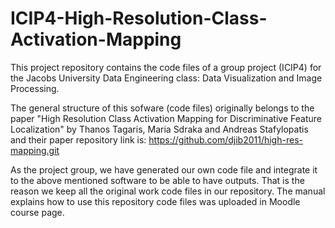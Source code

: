 # ICIP4-High-Resolution-Class-Activation-Mapping
This project repository contains the code files of a group project (ICIP4) for the Jacobs University Data Engineering class: Data Visualization and Image Processing.

The general structure of this sofware (code files) originally belongs to the paper "High Resolution Class Activation Mapping for Discriminative Feature Localization" by Thanos Tagaris, Maria Sdraka and Andreas Stafylopatis and their paper repository link is: https://github.com/djib2011/high-res-mapping.git

As the project group, we have generated our own code file and integrate it to the above mentioned software to be able to have outputs. That is the reason we keep all the original work code files in our repository. The manual explains how to use this repository code files was uploaded in Moodle course page.
